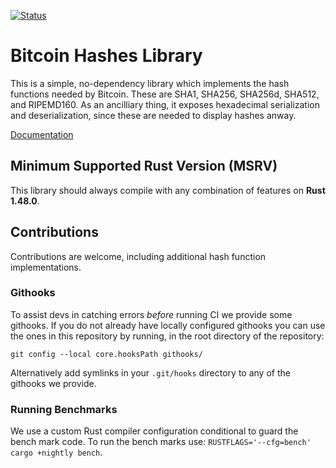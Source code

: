 [![Status](https://travis-ci.org/rust-bitcoin/dashcore_hashes.png?branch=master)](https://travis-ci.org/rust-bitcoin/dashcore_hashes)

# Bitcoin Hashes Library

This is a simple, no-dependency library which implements the hash functions
needed by Bitcoin. These are SHA1, SHA256, SHA256d, SHA512, and RIPEMD160. As an
ancilliary thing, it exposes hexadecimal serialization and deserialization,
since these are needed to display hashes anway.

[Documentation](https://docs.rs/dashcore_hashes/)

## Minimum Supported Rust Version (MSRV)

This library should always compile with any combination of features on **Rust 1.48.0**.

## Contributions

Contributions are welcome, including additional hash function implementations.

### Githooks

To assist devs in catching errors _before_ running CI we provide some githooks. If you do not
already have locally configured githooks you can use the ones in this repository by running, in the
root directory of the repository:
```
git config --local core.hooksPath githooks/
```

Alternatively add symlinks in your `.git/hooks` directory to any of the githooks we provide.

### Running Benchmarks

We use a custom Rust compiler configuration conditional to guard the bench mark code. To run the
bench marks use: `RUSTFLAGS='--cfg=bench' cargo +nightly bench`.
